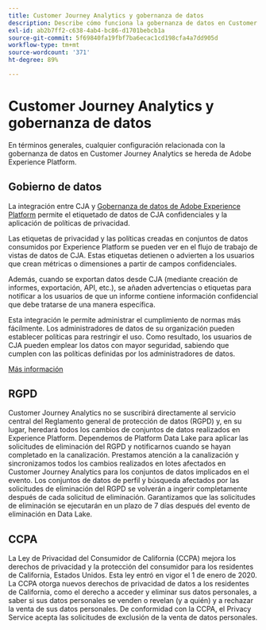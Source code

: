 ```yaml
---
title: Customer Journey Analytics y gobernanza de datos
description: Describe cómo funciona la gobernanza de datos en Customer Journey Analytics.
exl-id: ab2b7ff2-c638-4ab4-bc86-d1701bebcb1a
source-git-commit: 5f69840fa19fbf7ba6ecac1cd198cfa4a7dd905d
workflow-type: tm+mt
source-wordcount: '371'
ht-degree: 89%

---
```


# Customer Journey Analytics y gobernanza de datos

En términos generales, cualquier configuración relacionada con la gobernanza de datos en Customer Journey Analytics se hereda de Adobe Experience Platform.

## Gobierno de datos

La integración entre CJA y [Gobernanza de datos de Adobe Experience Platform](https://experienceleague.adobe.com/docs/experience-platform/data-governance/home.html?lang=es) permite el etiquetado de datos de CJA confidenciales y la aplicación de políticas de privacidad.

Las etiquetas de privacidad y las políticas creadas en conjuntos de datos consumidos por Experience Platform se pueden ver en el flujo de trabajo de vistas de datos de CJA. Estas etiquetas detienen o advierten a los usuarios que crean métricas o dimensiones a partir de campos confidenciales.

Además, cuando se exportan datos desde CJA (mediante creación de informes, exportación, API, etc.), se añaden advertencias o etiquetas para notificar a los usuarios de que un informe contiene información confidencial que debe tratarse de una manera específica.

Esta integración le permite administrar el cumplimiento de normas más fácilmente. Los administradores de datos de su organización pueden establecer políticas para restringir el uso. Como resultado, los usuarios de CJA pueden emplear los datos con mayor seguridad, sabiendo que cumplen con las políticas definidas por los administradores de datos.

[Más información](/help/data-views/data-governance.md)

## RGPD

Customer Journey Analytics no se suscribirá directamente al servicio central del Reglamento general de protección de datos (RGPD) y, en su lugar, heredará todos los cambios de conjuntos de datos realizados en Experience Platform. Dependemos de Platform Data Lake para aplicar las solicitudes de eliminación del RGPD y notificarnos cuando se hayan completado en la canalización. Prestamos atención a la canalización y sincronizamos todos los cambios realizados en lotes afectados en Customer Journey Analytics para los conjuntos de datos implicados en el evento. Los conjuntos de datos de perfil y búsqueda afectados por las solicitudes de eliminación del RGPD se volverán a ingerir completamente después de cada solicitud de eliminación. Garantizamos que las solicitudes de eliminación se ejecutarán en un plazo de 7 días después del evento de eliminación en Data Lake.

## CCPA

La Ley de Privacidad del Consumidor de California (CCPA) mejora los derechos de privacidad y la protección del consumidor para los residentes de California, Estados Unidos. Esta ley entró en vigor el 1 de enero de 2020.
La CCPA otorga nuevos derechos de privacidad de datos a los residentes de California, como el derecho a acceder y eliminar sus datos personales, a saber si sus datos personales se venden o revelan (y a quién) y a rechazar la venta de sus datos personales.
De conformidad con la CCPA, el Privacy Service acepta las solicitudes de exclusión de la venta de datos personales.
